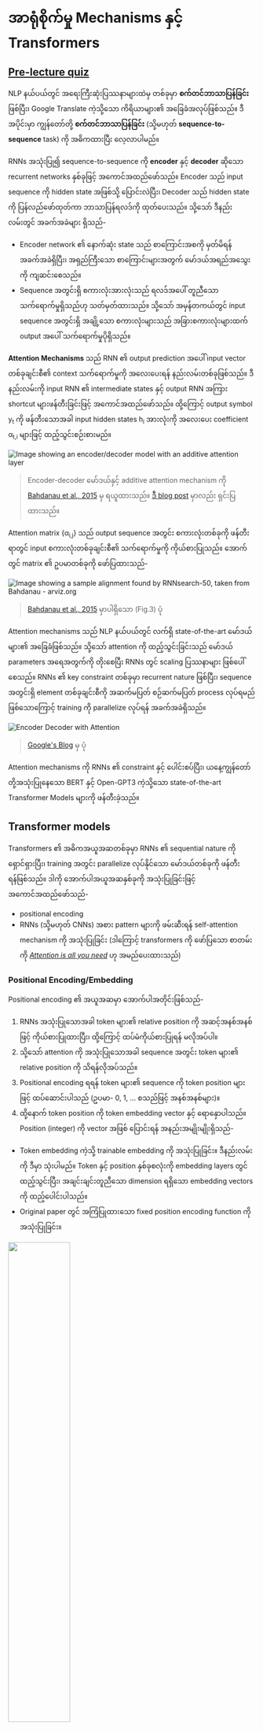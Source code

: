 <!--
CO_OP_TRANSLATOR_METADATA:
{
  "original_hash": "f335dfcb4a993920504c387973a36957",
  "translation_date": "2025-09-23T15:24:18+00:00",
  "source_file": "lessons/5-NLP/18-Transformers/README.md",
  "language_code": "my"
}
-->
# အာရုံစိုက်မှု Mechanisms နှင့် Transformers

## [Pre-lecture quiz](https://ff-quizzes.netlify.app/en/ai/quiz/35)

NLP နယ်ပယ်တွင် အရေးကြီးဆုံးပြဿနာများထဲမှ တစ်ခုမှာ **စက်တင်ဘာသာပြန်ခြင်း** ဖြစ်ပြီး၊ Google Translate ကဲ့သို့သော ကိရိယာများ၏ အခြေခံအလုပ်ဖြစ်သည်။ ဒီအပိုင်းမှာ ကျွန်တော်တို့ **စက်တင်ဘာသာပြန်ခြင်း** (သို့မဟုတ် **sequence-to-sequence** task) ကို အဓိကထားပြီး လေ့လာပါမည်။ 

RNNs အသုံးပြု၍ sequence-to-sequence ကို **encoder** နှင့် **decoder** ဆိုသော recurrent networks နှစ်ခုဖြင့် အကောင်အထည်ဖော်သည်။ Encoder သည် input sequence ကို hidden state အဖြစ်သို့ ပြောင်းလဲပြီး၊ Decoder သည် hidden state ကို ပြန်လည်ဖော်ထုတ်ကာ ဘာသာပြန်ရလဒ်ကို ထုတ်ပေးသည်။ သို့သော် ဒီနည်းလမ်းတွင် အခက်အခဲများ ရှိသည်-

* Encoder network ၏ နောက်ဆုံး state သည် စာကြောင်းအစကို မှတ်မိရန် အခက်အခဲရှိပြီး၊ အရှည်ကြီးသော စာကြောင်းများအတွက် မော်ဒယ်အရည်အသွေးကို ကျဆင်းစေသည်။
* Sequence အတွင်းရှိ စကားလုံးအားလုံးသည် ရလဒ်အပေါ် တူညီသော သက်ရောက်မှုရှိသည်ဟု သတ်မှတ်ထားသည်။ သို့သော် အမှန်တကယ်တွင် input sequence အတွင်းရှိ အချို့သော စကားလုံးများသည် အခြားစကားလုံးများထက် output အပေါ် သက်ရောက်မှုပိုရှိသည်။

**Attention Mechanisms** သည် RNN ၏ output prediction အပေါ် input vector တစ်ခုချင်းစီ၏ context သက်ရောက်မှုကို အလေးပေးရန် နည်းလမ်းတစ်ခုဖြစ်သည်။ ဒီနည်းလမ်းကို input RNN ၏ intermediate states နှင့် output RNN အကြား shortcut များဖန်တီးခြင်းဖြင့် အကောင်အထည်ဖော်သည်။ ထို့ကြောင့် output symbol y<sub>t</sub> ကို ဖန်တီးသောအခါ input hidden states h<sub>i</sub> အားလုံးကို အလေးပေး coefficient &alpha;<sub>t,i</sub> များဖြင့် ထည့်သွင်းစဉ်းစားမည်။

![Image showing an encoder/decoder model with an additive attention layer](../../../../../translated_images/encoder-decoder-attention.7a726296894fb567aa2898c94b17b3289087f6705c11907df8301df9e5eeb3de.my.png)

> Encoder-decoder မော်ဒယ်နှင့် additive attention mechanism ကို [Bahdanau et al., 2015](https://arxiv.org/pdf/1409.0473.pdf) မှ ရယူထားသည်။ [ဒီ blog post](https://lilianweng.github.io/lil-log/2018/06/24/attention-attention.html) မှာလည်း ရှင်းပြထားသည်။

Attention matrix {&alpha;<sub>i,j</sub>} သည် output sequence အတွင်း စကားလုံးတစ်ခုကို ဖန်တီးရာတွင် input စကားလုံးတစ်ခုချင်းစီ၏ သက်ရောက်မှုကို ကိုယ်စားပြုသည်။ အောက်တွင် matrix ၏ ဥပမာတစ်ခုကို ဖော်ပြထားသည်-

![Image showing a sample alignment found by RNNsearch-50, taken from Bahdanau - arviz.org](../../../../../translated_images/bahdanau-fig3.09ba2d37f202a6af11de6c82d2d197830ba5f4528d9ea430eb65fd3a75065973.my.png)

> [Bahdanau et al., 2015](https://arxiv.org/pdf/1409.0473.pdf) မှာပါရှိသော (Fig.3) ပုံ

Attention mechanisms သည် NLP နယ်ပယ်တွင် လက်ရှိ state-of-the-art မော်ဒယ်များ၏ အခြေခံဖြစ်သည်။ သို့သော် attention ကို ထည့်သွင်းခြင်းသည် မော်ဒယ် parameters အရေအတွက်ကို တိုးစေပြီး RNNs တွင် scaling ပြဿနာများ ဖြစ်ပေါ်စေသည်။ RNNs ၏ key constraint တစ်ခုမှာ recurrent nature ဖြစ်ပြီး၊ sequence အတွင်းရှိ element တစ်ခုချင်းစီကို အဆက်မပြတ် စဉ်ဆက်မပြတ် process လုပ်ရမည်ဖြစ်သောကြောင့် training ကို parallelize လုပ်ရန် အခက်အခဲရှိသည်။

![Encoder Decoder with Attention](../../../../../lessons/5-NLP/18-Transformers/images/EncDecAttention.gif)

> [Google's Blog](https://research.googleblog.com/2016/09/a-neural-network-for-machine.html) မှ ပုံ

Attention mechanisms ကို RNNs ၏ constraint နှင့် ပေါင်းစပ်ပြီး၊ ယနေ့ကျွန်တော်တို့အသုံးပြုနေသော BERT နှင့် Open-GPT3 ကဲ့သို့သော state-of-the-art Transformer Models များကို ဖန်တီးခဲ့သည်။

## Transformer models

Transformers ၏ အဓိကအယူအဆတစ်ခုမှာ RNNs ၏ sequential nature ကို ရှောင်ရှားပြီး၊ training အတွင်း parallelize လုပ်နိုင်သော မော်ဒယ်တစ်ခုကို ဖန်တီးရန်ဖြစ်သည်။ ဒါကို အောက်ပါအယူအဆနှစ်ခုကို အသုံးပြုခြင်းဖြင့် အကောင်အထည်ဖော်သည်-

* positional encoding
* RNNs (သို့မဟုတ် CNNs) အစား pattern များကို ဖမ်းဆီးရန် self-attention mechanism ကို အသုံးပြုခြင်း (ဒါကြောင့် transformers ကို ဖော်ပြသော စာတမ်းကို *[Attention is all you need](https://arxiv.org/abs/1706.03762)* ဟု အမည်ပေးထားသည်)

### Positional Encoding/Embedding

Positional encoding ၏ အယူအဆမှာ အောက်ပါအတိုင်းဖြစ်သည်-
1. RNNs အသုံးပြုသောအခါ token များ၏ relative position ကို အဆင့်အနစ်အနစ်ဖြင့် ကိုယ်စားပြုထားပြီး၊ ထို့ကြောင့် ထပ်မံကိုယ်စားပြုရန် မလိုအပ်ပါ။
2. သို့သော် attention ကို အသုံးပြုသောအခါ sequence အတွင်း token များ၏ relative position ကို သိရန်လိုအပ်သည်။
3. Positional encoding ရရန် token များ၏ sequence ကို token position များဖြင့် ထပ်ဆောင်းပါသည် (ဥပမာ- 0, 1, ... စသည်ဖြင့် အနစ်အနစ်များ)။
4. ထို့နောက် token position ကို token embedding vector နှင့် ရောနှောပါသည်။ Position (integer) ကို vector အဖြစ် ပြောင်းရန် အနည်းအမျိုးမျိုးရှိသည်-

* Token embedding ကဲ့သို့ trainable embedding ကို အသုံးပြုခြင်း။ ဒီနည်းလမ်းကို ဒီမှာ သုံးပါမည်။ Token နှင့် position နှစ်ခုစလုံးကို embedding layers တွင် ထည့်သွင်းပြီး၊ အချင်းချင်းတူညီသော dimension ရရှိသော embedding vectors ကို ထည့်ပေါင်းပါသည်။
* Original paper တွင် အကြံပြုထားသော fixed position encoding function ကို အသုံးပြုခြင်း။

<img src="images/pos-embedding.png" width="50%"/>

> ပုံကို အတောအတွင်းရေးသားသူမှ ဖန်တီးထားသည်

Positional embedding ရလဒ်သည် original token နှင့် sequence အတွင်း position နှစ်ခုစလုံးကို embed လုပ်ထားသည်။

### Multi-Head Self-Attention

ထို့နောက် sequence အတွင်း pattern များကို ဖမ်းဆီးရန်လိုအပ်သည်။ Transformers တွင် **self-attention** mechanism ကို အသုံးပြုသည်။ Self-attention သည် input နှင့် output အဖြစ် တူညီသော sequence အပေါ် attention ကို အသုံးပြုခြင်းဖြစ်သည်။ Self-attention ကို အသုံးပြုခြင်းဖြင့် sentence အတွင်း context ကို စဉ်းစားနိုင်ပြီး၊ စကားလုံးများ၏ inter-relationship ကို တွေ့နိုင်သည်။ ဥပမာ- *it* ကဲ့သို့သော coreferences ကို ရှာဖွေနိုင်သည်။

![](../../../../../translated_images/CoreferenceResolution.861924d6d384a7d68d8d0039d06a71a151f18a796b8b1330239d3590bd4947eb.my.png)

> [Google Blog](https://research.googleblog.com/2017/08/transformer-novel-neural-network.html) မှ ပုံ

Transformers တွင် **Multi-Head Attention** ကို အသုံးပြုသည်။ ဒါဟာ network ကို အမျိုးမျိုးသော dependency များကို ဖမ်းဆီးနိုင်စွမ်းပေးသည်။ ဥပမာ- long-term vs. short-term word relations, co-reference vs. အခြားတစ်ခုစသည်ဖြင့်။

[TensorFlow Notebook](TransformersTF.ipynb) တွင် transformer layers ၏ implementation အကြောင်းကို ပိုမိုအသေးစိတ်ရှင်းပြထားသည်။

### Encoder-Decoder Attention

Transformers တွင် attention ကို အောက်ပါနေရာနှစ်ခုတွင် အသုံးပြုသည်-

* Input text အတွင်း pattern များကို self-attention ဖြင့် ဖမ်းဆီးရန်
* Sequence translation ကို ဆောင်ရွက်ရန် - encoder နှင့် decoder အကြား attention layer ဖြစ်သည်။

Encoder-decoder attention သည် RNNs တွင် အသုံးပြုသော attention mechanism နှင့် အလွန်ဆင်တူသည်။ ဒီ animated diagram သည် encoder-decoder attention ၏ အခန်းကဏ္ဍကို ရှင်းပြထားသည်။

![Animated GIF showing how the evaluations are performed in transformer models.](../../../../../lessons/5-NLP/18-Transformers/images/transformer-animated-explanation.gif)

Input position တစ်ခုချင်းစီကို output position တစ်ခုချင်းစီနှင့် independently map လုပ်နိုင်သောကြောင့် transformers သည် RNNs ထက် parallelize လုပ်နိုင်စွမ်းပိုရှိသည်။ ဒါဟာ Natural Language Processing tasks များကို တိုးတက်စေသော စကားလုံးများအကြား relationship များကို သင်ယူရန် attention head တစ်ခုချင်းစီကို အသုံးပြုနိုင်သည်။

## BERT

**BERT** (Bidirectional Encoder Representations from Transformers) သည် *BERT-base* အတွက် 12 layers နှင့် *BERT-large* အတွက် 24 layers ပါဝင်သော အလွန်ကြီးမားသော multi-layer transformer network ဖြစ်သည်။ မော်ဒယ်ကို WikiPedia နှင့် books ကဲ့သို့သော text data အကြီးအကျယ်ကို unsupervised training (sentence အတွင်း masked words များကို ခန့်မှန်းခြင်း) ဖြင့် ပထမဦးဆုံး pre-train လုပ်သည်။ Pre-training အတွင်း မော်ဒယ်သည် language understanding အဆင့်များကို စွမ်းဆောင်နိုင်ပြီး၊ အခြား datasets များနှင့် fine-tuning ဖြင့် အသုံးပြုနိုင်သည်။ ဒီလုပ်ငန်းစဉ်ကို **transfer learning** ဟု ခေါ်သည်။

![picture from http://jalammar.github.io/illustrated-bert/](../../../../../translated_images/jalammarBERT-language-modeling-masked-lm.34f113ea5fec4362e39ee4381aab7cad06b5465a0b5f053a0f2aa05fbe14e746.my.png)

> ပုံ [source](http://jalammar.github.io/illustrated-bert/)

## ✍️ Exercises: Transformers

အောက်ပါ notebooks များတွင် သင့်လေ့လာမှုကို ဆက်လက်လုပ်ဆောင်ပါ-

* [Transformers in PyTorch](TransformersPyTorch.ipynb)
* [Transformers in TensorFlow](TransformersTF.ipynb)

## Conclusion

ဒီသင်ခန်းစာတွင် Transformers နှင့် Attention Mechanisms အကြောင်းကို လေ့လာခဲ့ပြီး၊ NLP toolbox အတွက် အရေးကြီးသော ကိရိယာများဖြစ်သည်။ Transformer architectures များတွင် BERT, DistilBERT, BigBird, OpenGPT3 စသည်ဖြင့် အမျိုးမျိုးသော variation များရှိပြီး၊ fine-tuning လုပ်နိုင်သည်။ [HuggingFace package](https://github.com/huggingface/) သည် PyTorch နှင့် TensorFlow နှစ်ခုစလုံးဖြင့် architecture များစွာကို training လုပ်ရန် repository ကို ပေးထားသည်။

## 🚀 Challenge

## [Post-lecture quiz](https://ff-quizzes.netlify.app/en/ai/quiz/36)

## Review & Self Study

* [Blog post](https://mchromiak.github.io/articles/2017/Sep/12/Transformer-Attention-is-all-you-need/), classical [Attention is all you need](https://arxiv.org/abs/1706.03762) paper ကို ရှင်းပြထားသည်။
* [A series of blog posts](https://towardsdatascience.com/transformers-explained-visually-part-1-overview-of-functionality-95a6dd460452) တွင် transformers ၏ architecture ကို အသေးစိတ်ရှင်းပြထားသည်။

## [Assignment](assignment.md)

---


